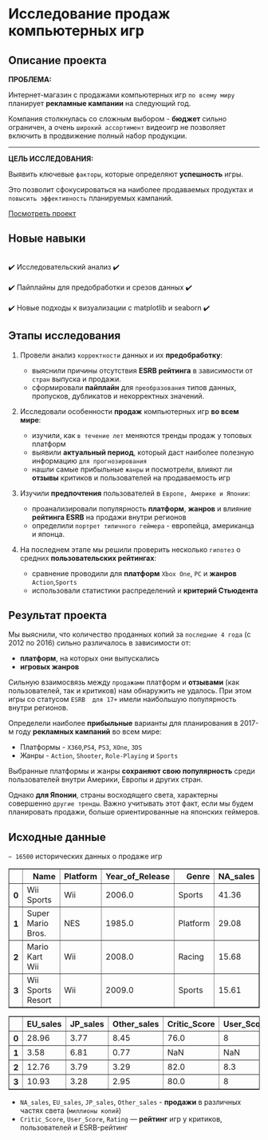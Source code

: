 # Исследование продаж компьютерных игр

## Описание проекта

**ПРОБЛЕМА:**

Интернет-магазин c продажами компьютерных игр `по всему миру` планирует **рекламные кампании** на следующий год.
 
Компания столкнулась со сложным выбором -  **бюджет** сильно ограничен, а очень `широкий ассортимент` видеоигр не позволяет включить в продвижение полный набор продукции.

---

**ЦЕЛЬ ИССЛЕДОВАНИЯ:**

Выявить ключевые `факторы`, которые определяют **успешность** игры.

Это позволит сфокусироваться на наиболее продаваемых продуктах и `повысить эффективность` планируемых кампаний.

[Посмотреть проект](Video_games_sales_analysis.ipynb)

## Новые навыки

<div class="alert alert-success">
<br> ✔️ Исследовательский анализ ✔️ </br>
<br> ✔️ Пайплайны для предобработки и срезов данных ✔️ </br>
<br> ✔️ Новые подходы к визуализации с matplotlib и seaborn ✔️ </br>
</div>

## Этапы исследования

1. Провели анализ `корректности` данных и их **предобработку**:
    - выяснили причины отсутствия **ESRB рейтинга**  в зависимости от `стран` выпуска и продажи.
    - сформировали **пайплайн** для  `преобразования` типов данных, пропусков, дубликатов и некорректных значений.

2. Исследовали особенности **продаж** компьютерных игр **во всем мире**:
    - изучили, как `в течение лет` меняются тренды продаж у топовых платформ    
    - выявили **актуальный период**, который даст наиболее полезную информацию `для прогнозирования`
    - нашли самые прибыльные `жанры` и посмотрели, влияют ли **отзывы** критиков и пользователей на продаваемость игр

3. Изучили **предпочтения** пользователей в `Европе, Америке и Японии`:
    - проанализировали популярность **платформ**, **жанров** и влияние **рейтинга ESRB** на продажи внутри регионов
    - определили `портрет типичного геймера` - европейца, американца и японца.

4. На последнем этапе мы решили проверить несколько `гипотез` о средних **пользовательских рейтингах**:
    - сравнение проводили для **платформ** `Xbox One`, `PC` и **жанров** `Action`,`Sports`
    - использовали статистики распределений и  **критерий Стьюдента**

## Результат проекта

Мы выяснили, что количество проданных копий за `последние 4 года` (с 2012 по 2016) сильно различалось в зависимости от:
 - **платформ**, на которых они выпускались
 -  **игровых жанров**

Сильную взаимосвязь между `продажами` платформ и **отзывами** (как пользователей, так и критиков) нам обнаружить не удалось.
При этом игры со статусом `ESRB  для 17+`  имели наибольшую популярность внутри регионов. 

Определели наиболее **прибыльные** варианты для планирования в 2017-м году **рекламных кампаний** во всем мире:
   - Платформы -  `X360`,`PS4`, `PS3`, `XOne`, `3DS`
   - Жанры - `Action`, `Shooter`, `Role-Playing` и `Sports`

Выбранные платформы и жанры **cохраняют свою популярность** среди пользователей внутри Америки, Европы и других стран.

Однако **для Японии**, страны восходящего света, характерны совершенно `другие тренды`. 
Важно учитывать этот факт, если мы будем планировать продажи, больше ориентированные на японских геймеров.
 

## Исходные данные

`~ 16500` исторических данных о продаже игр

<table border="1" class="dataframe">
  <thead>
    <tr style="text-align: right;">
      <th></th>
      <th>Name</th>
      <th>Platform</th>
      <th>Year_of_Release</th>
      <th>Genre</th>
      <th>NA_sales</th>
    </tr>
  </thead>
  <tbody>
    <tr>
      <th>0</th>
      <td>Wii Sports</td>
      <td>Wii</td>
      <td>2006.0</td>
      <td>Sports</td>
      <td>41.36</td>
    </tr>
    <tr>
      <th>1</th>
      <td>Super Mario Bros.</td>
      <td>NES</td>
      <td>1985.0</td>
      <td>Platform</td>
      <td>29.08</td>
    </tr>
    <tr>
      <th>2</th>
      <td>Mario Kart Wii</td>
      <td>Wii</td>
      <td>2008.0</td>
      <td>Racing</td>
      <td>15.68</td>
    </tr>
    <tr>
      <th>3</th>
      <td>Wii Sports Resort</td>
      <td>Wii</td>
      <td>2009.0</td>
      <td>Sports</td>
      <td>15.61</td>
    </tr>
  </tbody>
</table>

<table border="1" class="dataframe">
  <thead>
    <tr style="text-align: right;">
      <th></th>
      <th>EU_sales</th>
      <th>JP_sales</th>
      <th>Other_sales</th>
      <th>Critic_Score</th>
      <th>User_Score</th>
      <th>Rating</th>
    </tr>
  </thead>
  <tbody>
    <tr>
      <th>0</th>
      <td>28.96</td>
      <td>3.77</td>
      <td>8.45</td>
      <td>76.0</td>
      <td>8</td>
      <td>E</td>
    </tr>
    <tr>
      <th>1</th>
      <td>3.58</td>
      <td>6.81</td>
      <td>0.77</td>
      <td>NaN</td>
      <td>NaN</td>
      <td>NaN</td>
    </tr>
    <tr>
      <th>2</th>
      <td>12.76</td>
      <td>3.79</td>
      <td>3.29</td>
      <td>82.0</td>
      <td>8.3</td>
      <td>E</td>
    </tr>
    <tr>
      <th>3</th>
      <td>10.93</td>
      <td>3.28</td>
      <td>2.95</td>
      <td>80.0</td>
      <td>8</td>
      <td>E</td>
    </tr>
  </tbody>
</table>


 - `NA_sales`, `EU_sales`, `JP_sales`, `Other_sales` - **продажи** в различных частях света (`миллионы копий`)
 - `Critic_Score`, `User_Score`, `Rating`  — **рейтинг** игр у критиков, пользователей и ESRB-рейтинг
